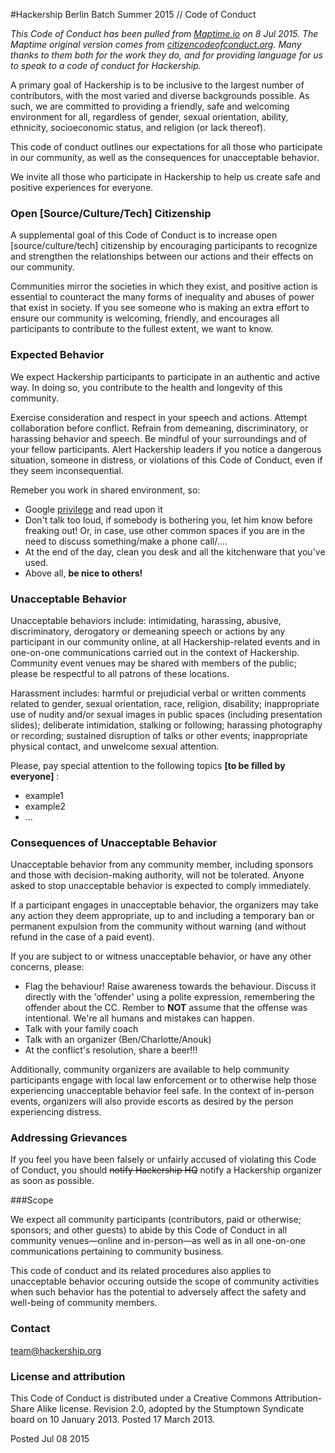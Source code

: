 #Hackership Berlin Batch Summer 2015 // Code of Conduct 

*This Code of Conduct has been pulled from [Maptime.io](http://maptime.io/code-of-conduct/) on 8 Jul 2015.
The Maptime original version comes from [citizencodeofconduct.org](http://citizencodeofconduct.org/). Many thanks to them both for the work they do, and for providing language for us to speak to a code of conduct for Hackership.*

A primary goal of Hackership is to be inclusive to the largest number of contributors, with the most varied and diverse backgrounds possible. As such, we are committed to providing a friendly, safe and welcoming environment for all, regardless of gender, sexual orientation, ability, ethnicity, socioeconomic status, and religion (or lack thereof).

This code of conduct outlines our expectations for all those who participate in our community, as well as the consequences for unacceptable behavior.

We invite all those who participate in Hackership to help us create safe and positive experiences for everyone.

### Open [Source/Culture/Tech] Citizenship

A supplemental goal of this Code of Conduct is to increase open [source/culture/tech] citizenship by encouraging participants to recognize and strengthen the relationships between our actions and their effects on our community.

Communities mirror the societies in which they exist, and positive action is essential to counteract the many forms of inequality and abuses of power that exist in society. If you see someone who is making an extra effort to ensure our community is welcoming, friendly, and encourages all participants to contribute to the fullest extent, we want to know.

### Expected Behavior

We expect Hackership participants to participate in an authentic and active way. In doing so, you contribute to the health and longevity of this community.

Exercise consideration and respect in your speech and actions.
Attempt collaboration before conflict.
Refrain from demeaning, discriminatory, or harassing behavior and speech.
Be mindful of your surroundings and of your fellow participants.
Alert Hackership leaders if you notice a dangerous situation, someone in distress, or violations of this Code of Conduct, even if they seem inconsequential.

Remeber you work in shared environment, so:  
- Google [privilege](http://lmgtfy.com/?q=privilege)  and read upon it  
- Don't talk too loud, if somebody is bothering you, let him know before freaking out! Or, in case, use other common spaces if you are in the need to discuss something/make a phone call/....  
- At the end of the day, clean you desk and all the kitchenware that you've used.  
- Above all, **be nice to others!**

### Unacceptable Behavior

Unacceptable behaviors include: intimidating, harassing, abusive, discriminatory, derogatory or demeaning speech or actions by any participant in our community online, at all Hackership-related events and in one-on-one communications carried out in the context of Hackership. Community event venues may be shared with members of the public; please be respectful to all patrons of these locations.

Harassment includes: harmful or prejudicial verbal or written comments related to gender, sexual orientation, race, religion, disability; inappropriate use of nudity and/or sexual images in public spaces (including presentation slides); deliberate intimidation, stalking or following; harassing photography or recording; sustained disruption of talks or other events; inappropriate physical contact, and unwelcome sexual attention.

Please, pay special attention to the following topics **[to be filled by everyone]**  :  
- example1  
- example2  
-  ...

### Consequences of Unacceptable Behavior

Unacceptable behavior from any community member, including sponsors and those with decision-making authority, will not be tolerated. Anyone asked to stop unacceptable behavior is expected to comply immediately.

If a participant engages in unacceptable behavior, the organizers may take any action they deem appropriate, up to and including a temporary ban or permanent expulsion from the community without warning (and without refund in the case of a paid event).

If you are subject to or witness unacceptable behavior, or have any other concerns, please:

- Flag the behaviour! Raise awareness towards the behaviour. Discuss it directly with the 'offender' using a polite expression, remembering the offender about the CC. Rember to **NOT** assume that the offense was intentional. We're all humans and mistakes can happen.  
- Talk with your family coach
- Talk with an organizer (Ben/Charlotte/Anouk)
- At the conflict's resolution, share a beer!!!

Additionally, community organizers are available to help community participants engage with local law enforcement or to otherwise help those experiencing unacceptable behavior feel safe. In the context of in-person events, organizers will also provide escorts as desired by the person experiencing distress.

### Addressing Grievances

If you feel you have been falsely or unfairly accused of violating this Code of Conduct, you should ~~notify Hackership HQ~~ notify a Hackership organizer as soon as possible.
 

###Scope

We expect all community participants (contributors, paid or otherwise; sponsors; and other guests) to abide by this Code of Conduct in all community venues—online and in-person—as well as in all one-on-one communications pertaining to community business.

This code of conduct and its related procedures also applies to unacceptable behavior occuring outside the scope of community activities when such behavior has the potential to adversely affect the safety and well-being of community members.

### Contact

[team@hackership.org](team@hackership.org)

### License and attribution

This Code of Conduct is distributed under a Creative Commons Attribution-Share Alike license. Revision 2.0, adopted by the Stumptown Syndicate board on 10 January 2013. Posted 17 March 2013.


Posted Jul 08 2015




